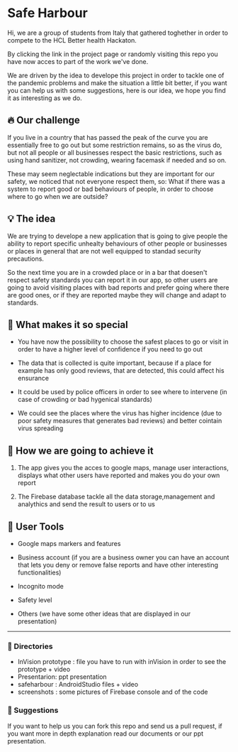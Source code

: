 # Safe Harbour

Hi, we are a group of students from Italy that gathered toghether in order to compete to the HCL Better health Hackaton.

By clicking the link in the project page or randomly visiting this repo you have now acces to part of the work we've done.

We are driven by the idea to develope this project in order to tackle one of the pandemic problems and make the situation a little bit better, if you want you can help us with some suggestions, here is our idea, we hope you find it as interesting as we do.  

## :fire: Our challenge

If you live in a country that has passed the peak of the curve you are essentially free to go out but some restriction remains, so as the virus do, but not all people or all businesses respect the basic restrictions, such as using hand sanitizer, not crowding, wearing facemask if needed and so on. 

These may seem neglectable indications but they are important for our safety, we noticed that not everyone respect them, so: What if there was a system to report good or bad behaviours of people, in order to choose where to go when we are outside? 

## :bulb: The idea

We are trying to develope a new application that is going to give people the ability to report specific unhealty behaviours of other people or businesses or places in general that are not well equipped to standad security precautions. 

So the next time you are in a crowded place or in a bar that doesen't respect safety standards you can report it in our app, so other users are going to avoid visiting places with bad reports and prefer going where there are good ones, or if they are reported maybe they will change and adapt to standards.

## :gem: What makes it so special

* You have now the possibility to choose the safest places to go or visit in order to have a higher level  of confidence if you need to go out

* The data that is collected is quite important, because if a place for example has only good reviews, that are detected, this could affect his ensurance

* It could be used by police officers in order to see where to intervene (in case of crowding or bad hygenical standards)

* We could see the places where the virus has higher incidence (due to poor safety measures that generates bad reviews) and better cointain virus spreading

## :trumpet: How we are going to achieve it

1) The app gives you the acces to google maps, manage user interactions, displays what other users have reported and makes you do your own report

2) The Firebase database tackle all the data storage,management and analythics and send the result to users or to us

## :triangular_ruler: User Tools

* Google maps markers and features

* Business account (if you are a business owner you can have an account that lets you deny or remove false reports and have other interesting functionalities)

* Incognito mode

* Safety level

* Others (we have some other ideas that are displayed in our presentation)

___

### 📂 Directories
* InVision prototype : file you have to run with inVision in order to see the prototype + video
* Presentarion: ppt presentation
* safeharbour : AndroidStudio files + video
* screenshots : some pictures of Firebase console and of the code

### :speech_balloon: Suggestions

If you want to help us you can fork this repo and send us a pull request, if you want more in depth explanation read our documents or our ppt presentation.
